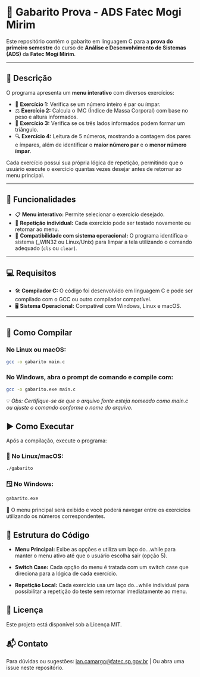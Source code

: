 # 📘 Gabarito Prova - ADS Fatec Mogi Mirim

Este repositório contém o gabarito em linguagem C para a **prova do primeiro semestre** do curso de **Análise e Desenvolvimento de Sistemas (ADS)** da **Fatec Mogi Mirim**.

---

## 📝 Descrição

O programa apresenta um **menu interativo** com diversos exercícios:

- 🔢 **Exercício 1:** Verifica se um número inteiro é par ou ímpar.
- ⚖️ **Exercício 2:** Calcula o IMC (Índice de Massa Corporal) com base no peso e altura informados.
- 📐 **Exercício 3:** Verifica se os três lados informados podem formar um triângulo.
- 🔍 **Exercício 4:** Leitura de 5 números, mostrando a contagem dos pares e ímpares, além de identificar o **maior número par** e o **menor número ímpar**.

Cada exercício possui sua própria lógica de repetição, permitindo que o usuário execute o exercício quantas vezes desejar antes de retornar ao menu principal.

---

## 🧰 Funcionalidades

- 📋 **Menu interativo:** Permite selecionar o exercício desejado.
- 🔁 **Repetição individual:** Cada exercício pode ser testado novamente ou retornar ao menu.
- 🧼 **Compatibilidade com sistema operacional:** O programa identifica o sistema (_WIN32 ou Linux/Unix) para limpar a tela utilizando o comando adequado (`cls` ou `clear`).

---

## 💻 Requisitos

- 🛠️ **Compilador C:** O código foi desenvolvido em linguagem C e pode ser compilado com o GCC ou outro compilador compatível.
- 🖥️ **Sistema Operacional:** Compatível com Windows, Linux e macOS.

---

## 🧪 Como Compilar

### No Linux ou macOS:
```bash
gcc -o gabarito main.c
```

### No Windows, abra o prompt de comando e compile com:

```bash
gcc -o gabarito.exe main.c
```

💡 *Obs: Certifique-se de que o arquivo fonte esteja nomeado como main.c ou ajuste o comando conforme o nome do arquivo.*

## ▶️ Como Executar
Após a compilação, execute o programa:

### 🐧 No Linux/macOS:

```bash
./gabarito
```

### 🪟 No Windows:

```bash
gabarito.exe
```

📌 O menu principal será exibido e você poderá navegar entre os exercícios utilizando os números correspondentes.

## 📂 Estrutura do Código
- **Menu Principal:** Exibe as opções e utiliza um laço do...while para manter o menu ativo até que o usuário escolha sair (opção 5).

- **Switch Case:** Cada opção do menu é tratada com um switch case que direciona para a lógica de cada exercício.

- **Repetição Local:** Cada exercício usa um laço do...while individual para possibilitar a repetição do teste sem retornar imediatamente ao menu.

## 📄 Licença
Este projeto está disponível sob a Licença MIT.

## 📬 Contato
Para dúvidas ou sugestões: ian.camargo@fatec.sp.gov.br | Ou abra uma issue neste repositório.
